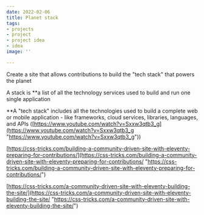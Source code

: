 ```yaml
---
date: 2022-02-06
title: Planet stack
tags:
- projects
- project
- project idea
- idea
image: ''

---
```

Create a site that allows contributions to build the "tech stack" that powers the planet  
  
A stack is **a list of all the technology services used to build and run one single application  
  
**A "tech stack" includes all the technologies used to build a complete web or mobile application - like frameworks, cloud services, libraries, languages, and APIs ([https://www.youtube.com/watch?v=Sxxw3qtb3_g](https://www.youtube.com/watch?v=Sxxw3qtb3_g "https://www.youtube.com/watch?v=Sxxw3qtb3_g"))  
  
[https://css-tricks.com/building-a-community-driven-site-with-eleventy-preparing-for-contributions/](https://css-tricks.com/building-a-community-driven-site-with-eleventy-preparing-for-contributions/ "https://css-tricks.com/building-a-community-driven-site-with-eleventy-preparing-for-contributions/")  
  
[https://css-tricks.com/a-community-driven-site-with-eleventy-building-the-site/](https://css-tricks.com/a-community-driven-site-with-eleventy-building-the-site/ "https://css-tricks.com/a-community-driven-site-with-eleventy-building-the-site/")